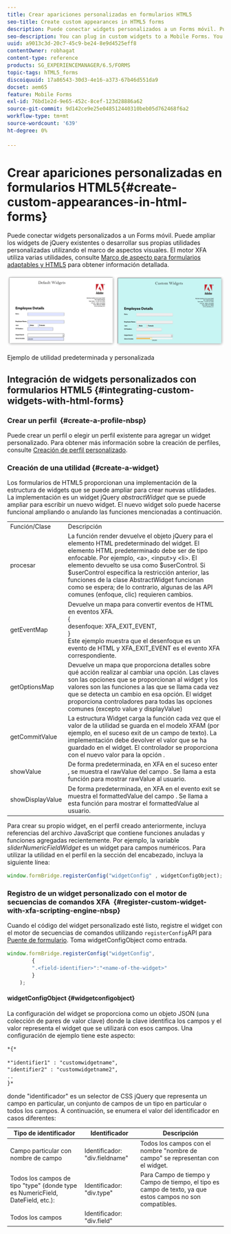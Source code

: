 ```yaml
---
title: Crear apariciones personalizadas en formularios HTML5
seo-title: Create custom appearances in HTML5 forms
description: Puede conectar widgets personalizados a un Forms móvil. Puede ampliar los widgets de jQuery existentes o desarrollar sus propios widgets personalizados.
seo-description: You can plug in custom widgets to a Mobile Forms. You can extend existing jQuery Widgets or develop your own custom widgets.
uuid: a9013c3d-20c7-45c9-be24-8e9d4525eff8
contentOwner: robhagat
content-type: reference
products: SG_EXPERIENCEMANAGER/6.5/FORMS
topic-tags: hTML5_forms
discoiquuid: 17a86543-30d3-4e16-a373-67b46d551da9
docset: aem65
feature: Mobile Forms
exl-id: 76bd1e2d-9e65-452c-8cef-123d28886a62
source-git-commit: 9d142ce9e25e048512440310beb05d762468f6a2
workflow-type: tm+mt
source-wordcount: '639'
ht-degree: 0%

---
```


# Crear apariciones personalizadas en formularios HTML5{#create-custom-appearances-in-html-forms}

Puede conectar widgets personalizados a un Forms móvil. Puede ampliar los widgets de jQuery existentes o desarrollar sus propias utilidades personalizadas utilizando el marco de aspectos visuales. El motor XFA utiliza varias utilidades, consulte [Marco de aspecto para formularios adaptables y HTML5](/help/forms/using/introduction-widgets.md) para obtener información detallada.

![Ejemplo de utilidad predeterminada y personalizada](assets/custom-widgets.jpg)

Ejemplo de utilidad predeterminada y personalizada

## Integración de widgets personalizados con formularios HTML5 {#integrating-custom-widgets-with-html-forms}

### Crear un perfil  {#create-a-profile-nbsp}

Puede crear un perfil o elegir un perfil existente para agregar un widget personalizado. Para obtener más información sobre la creación de perfiles, consulte [Creación de perfil personalizado](/help/forms/using/custom-profile.md).

### Creación de una utilidad {#create-a-widget}

Los formularios de HTML5 proporcionan una implementación de la estructura de widgets que se puede ampliar para crear nuevas utilidades. La implementación es un widget jQuery *abstractWidget* que se puede ampliar para escribir un nuevo widget. El nuevo widget solo puede hacerse funcional ampliando o anulando las funciones mencionadas a continuación.

<table>
 <tbody>
  <tr>
   <td>Función/Clase</td>
   <td>Descripción</td>
  </tr>
  <tr>
   <td>procesar</td>
   <td>La función render devuelve el objeto jQuery para el elemento HTML predeterminado del widget. El elemento HTML predeterminado debe ser de tipo enfocable. Por ejemplo, &lt;a&gt;, &lt;input&gt;y &lt;li&gt;. El elemento devuelto se usa como $userControl. Si $userControl especifica la restricción anterior, las funciones de la clase AbstractWidget funcionan como se espera; de lo contrario, algunas de las API comunes (enfoque, clic) requieren cambios. </td>
  </tr>
  <tr>
   <td>getEventMap</td>
   <td>Devuelve un mapa para convertir eventos de HTML en eventos XFA. <br /> {<br /> desenfoque: XFA_EXIT_EVENT,<br /> }<br /> Este ejemplo muestra que el desenfoque es un evento de HTML y XFA_EXIT_EVENT es el evento XFA correspondiente. </td>
  </tr>
  <tr>
   <td>getOptionsMap</td>
   <td>Devuelve un mapa que proporciona detalles sobre qué acción realizar al cambiar una opción. Las claves son las opciones que se proporcionan al widget y los valores son las funciones a las que se llama cada vez que se detecta un cambio en esa opción. El widget proporciona controladores para todas las opciones comunes (excepto value y displayValue)</td>
  </tr>
  <tr>
   <td>getCommitValue</td>
   <td>La estructura Widget carga la función cada vez que el valor de la utilidad se guarda en el modelo XFAM (por ejemplo, en el suceso exit de un campo de texto). La implementación debe devolver el valor que se ha guardado en el widget. El controlador se proporciona con el nuevo valor para la opción .</td>
  </tr>
  <tr>
   <td>showValue</td>
   <td>De forma predeterminada, en XFA en el suceso enter , se muestra el rawValue del campo . Se llama a esta función para mostrar rawValue al usuario. </td>
  </tr>
  <tr>
   <td>showDisplayValue</td>
   <td>De forma predeterminada, en XFA en el evento exit se muestra el formattedValue del campo . Se llama a esta función para mostrar el formattedValue al usuario. </td>
  </tr>
 </tbody>
</table>

Para crear su propio widget, en el perfil creado anteriormente, incluya referencias del archivo JavaScript que contiene funciones anuladas y funciones agregadas recientemente. Por ejemplo, la variable *sliderNumericFieldWidget* es un widget para campos numéricos. Para utilizar la utilidad en el perfil en la sección del encabezado, incluya la siguiente línea:

```javascript
window.formBridge.registerConfig("widgetConfig" , widgetConfigObject);
```

### Registro de un widget personalizado con el motor de secuencias de comandos XFA  {#register-custom-widget-with-xfa-scripting-engine-nbsp}

Cuando el código del widget personalizado esté listo, registre el widget con el motor de secuencias de comandos utilizando `registerConfig`API para [Puente de formulario](/help/forms/using/form-bridge-apis.md). Toma widgetConfigObject como entrada.

```javascript
window.formBridge.registerConfig("widgetConfig",
        {
        ".<field-identifier>":"<name-of-the-widget>"
        }
    );
```

#### widgetConfigObject {#widgetconfigobject}

La configuración del widget se proporciona como un objeto JSON (una colección de pares de valor clave) donde la clave identifica los campos y el valor representa el widget que se utilizará con esos campos. Una configuración de ejemplo tiene este aspecto:

```
*{*

*"identifier1" : "customwidgetname",
"identifier2" : "customwidgetname2",
..
}*
```

donde &quot;identificador&quot; es un selector de CSS jQuery que representa un campo en particular, un conjunto de campos de un tipo en particular o todos los campos. A continuación, se enumera el valor del identificador en casos diferentes:

| Tipo de identificador | Identificador | Descripción |
|---|---|---|
| Campo particular con nombre de campo | Identificador: &quot;div.fieldname&quot; | Todos los campos con el nombre &quot;nombre de campo&quot; se representan con el widget. |
| Todos los campos de tipo &quot;type&quot; (donde type es NumericField, DateField, etc.): | Identificador: &quot;div.type&quot; | Para Campo de tiempo y Campo de tiempo, el tipo es campo de texto, ya que estos campos no son compatibles. |
| Todos los campos | Identificador: &quot;div.field&quot; |  |
